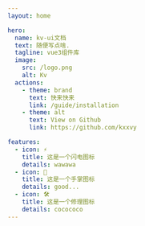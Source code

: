 ```yaml
---
layout: home

hero:
  name: kv-ui文档
  text: 随便写点啥.
  tagline: vue3组件库
  image:
    src: /logo.png
    alt: Kv
  actions:
    - theme: brand
      text: 快来快来
      link: /guide/installation
    - theme: alt
      text: View on Github
      link: https://github.com/kxxvy

features:
  - icon: ⚡️
    title: 这是一个闪电图标
    details: wawawa
  - icon: 🖖
    title: 这是一个手掌图标
    details: good...
  - icon: 🛠️
    title: 这是一个修理图标
    details: cocococo
---
```

